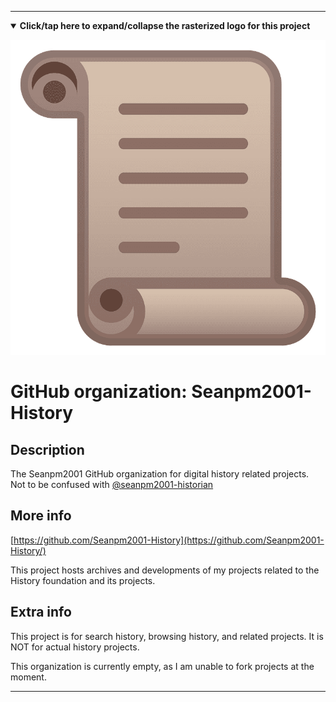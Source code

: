 
***

<!--

<details><summary><b lang="en">Click/tap here to expand/collapse the vectorized logo for this project</b></summary>

![History-logo.svg failed to load. The file may be missing or corrupt. Check the file path for errors first.](/AdditionalInfo/2/Seanpm2001-History/History-logo.svg)

</details>

!-->

<!--

<details><summary><b lang="en">Click/tap here to expand/collapse the (unused) rasterized logo for this project</b></summary>

![History_Logo1.png failed to load. The file may be missing or corrupt. Check the file path for errors first.](/AdditionalInfo/2/Seanpm2001-History/History_Logo1.png)

</details>

!-->

<details open><summary><b lang="en">Click/tap here to expand/collapse the rasterized logo for this project</b></summary>

![ScrollEmoji_800px.png failed to load. The file may be missing or corrupt. Check the file path for errors first.](/AdditionalInfo/2/Seanpm2001-History/ScrollEmoji_800px.png)

</details>

# GitHub organization: Seanpm2001-History

## Description

The Seanpm2001 GitHub organization for digital history related projects. Not to be confused with [@seanpm2001-historian](/AdditionalInfo/2/Seanpm2001-Historian/)

## More info

[https://github.com/Seanpm2001-History](https://github.com/Seanpm2001-History/)

This project hosts archives and developments of my projects related to the History foundation and its projects.

## Extra info

This project is for search history, browsing history, and related projects. It is NOT for actual history projects.

This organization is currently empty, as I am unable to fork projects at the moment.

***
